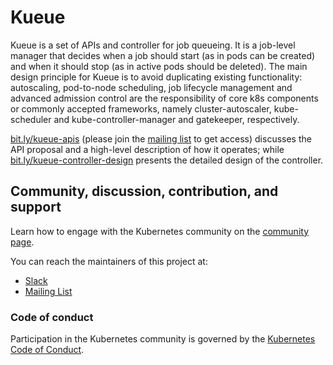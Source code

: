 # Kueue

Kueue is a set of APIs and controller for job queueing. It is a job-level manager that decides when 
a job should start (as in pods can be created) and when it should stop (as in active pods should be 
deleted). The main design principle for Kueue is to avoid duplicating existing functionality: autoscaling, 
pod-to-node scheduling, job lifecycle management and advanced admission control are the responsibility of 
core k8s components or commonly accepted frameworks, namely cluster-autoscaler, kube-scheduler and kube-controller-manager 
and gatekeeper, respectively.

[bit.ly/kueue-apis](https://bit.ly/kueue-apis) (please join the [mailing list](https://groups.google.com/a/kubernetes.io/g/wg-batch) to get access) discusses the
API proposal and a high-level description of how it operates; while [bit.ly/kueue-controller-design](https://bit.ly/kueue-controller-design) presents the detailed design of the controller.

## Community, discussion, contribution, and support

Learn how to engage with the Kubernetes community on the [community page](http://kubernetes.io/community/).

You can reach the maintainers of this project at:

- [Slack](https://kubernetes.slack.com/messages/wg-batch)
- [Mailing List](https://groups.google.com/a/kubernetes.io/g/wg-batch)

### Code of conduct

Participation in the Kubernetes community is governed by the [Kubernetes Code of Conduct](code-of-conduct.md).
